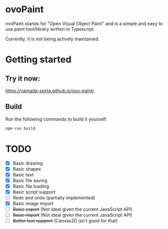 # ovoPaint

ovoPaint stands for "Open Visual Object Paint" and is a simple and easy to use paint tool/library written in Typescript.

Currently, it is not being actively maintained.

# Getting started

## Try it now: 
https://yamada-sexta.github.io/ovo-paint/

## Build
Run the following commands to build it yourself:
```bash
npm run build
```


# TODO

- [x] Basic drawing
- [x] Basic shapes
- [x] Basic text
- [x] Basic file saving
- [x] Basic file loading
- [x] Basic script support
- [ ] Redo and undo (partially implemented)
- [x] Basic image import
- [ ] ~~Basic export~~ (Not ideal given the current JavaScript API)
- [ ] ~~Basic import~~ (Not ideal given the current JavaScript API)
- [ ] ~~Better text support~~ (Canvas2D isn't good for that)

